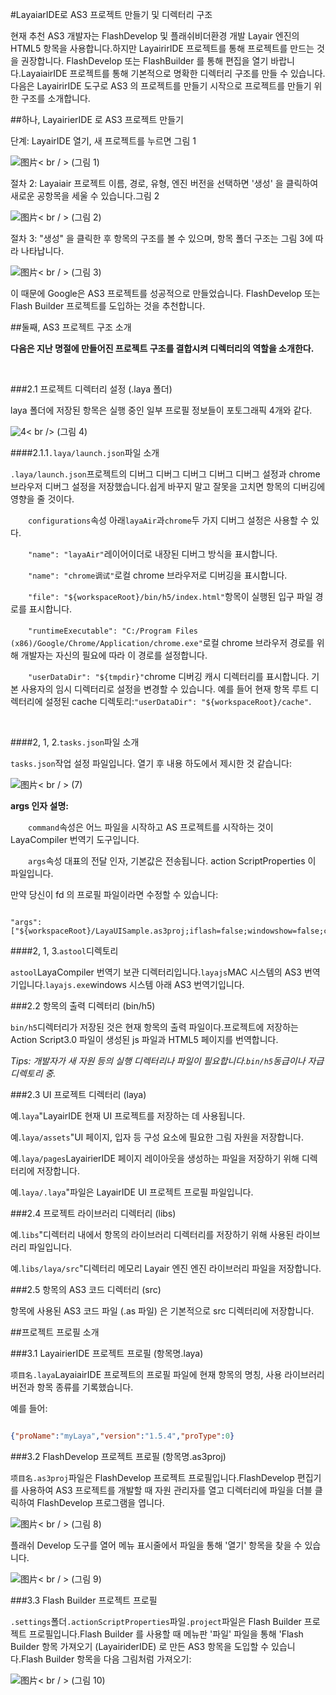 #LayaiarIDE로 AS3 프로젝트 만들기 및 디렉터리 구조

현재 추천 AS3 개발자는 FlashDevelop 및 플래쉬비더환경 개발 Layair 엔진의 HTML5 항목을 사용합니다.하지만 LayairirIDE 프로젝트를 통해 프로젝트를 만드는 것을 권장합니다. FlashDevelop 또는 FlashBuilder 를 통해 편집을 열기 바랍니다.LayaiairIDE 프로젝트를 통해 기본적으로 명확한 디렉터리 구조를 만들 수 있습니다.다음은 LayairirIDE 도구로 AS3 의 프로젝트를 만들기 시작으로 프로젝트를 만들기 위한 구조를 소개합니다.



##하나, LayairierIDE 로 AS3 프로젝트 만들기

단계: LayairIDE 열기, 새 프로젝트를 누르면 그림 1

![图片](img/1.jpg)< br / > (그림 1)



절차 2: Layaiair 프로젝트 이름, 경로, 유형, 엔진 버전을 선택하면 '생성' 을 클릭하여 새로운 공항목을 세울 수 있습니다.그림 2

![图片](img/2.jpg)< br / > (그림 2)



절차 3: "생성" 을 클릭한 후 항목의 구조를 볼 수 있으며, 항목 폴더 구조는 그림 3에 따라 나타납니다.

![图片](img/3.png)< br / > (그림 3)



이 때문에 Google은 AS3 프로젝트를 성공적으로 만들었습니다. FlashDevelop 또는 Flash Builder 프로젝트를 도입하는 것을 추천합니다.





##둘째, AS3 프로젝트 구조 소개

**다음은 지난 명절에 만들어진 프로젝트 구조를 결합시켜 디렉터리의 역할을 소개한다.**

​

###2.1 프로젝트 디렉터리 설정 (.laya 폴더)

laya 폴더에 저장된 항목은 실행 중인 일부 프로필 정보들이 포토그래픽 4개와 같다.

![4](img/4.jpg)< br />
(그림 4)



####2.1.1`.laya/launch.json`파일 소개


 `.laya/launch.json`프로젝트의 디버그 디버그 디버그 디버그 디버그 설정과 chrome 브라우저 디버그 설정을 저장했습니다.쉽게 바꾸지 말고 잘못을 고치면 항목의 디버깅에 영향을 줄 것이다.

　　`configurations`속성 아래`layaAir`과`chrome`두 가지 디버그 설정은 사용할 수 있다.

　　`"name": "layaAir"`레이어이더로 내장된 디버그 방식을 표시합니다.

　　`"name": "chrome调试"`로컬 chrome 브라우저로 디버깅을 표시합니다.

　　`"file": "${workspaceRoot}/bin/h5/index.html"`항목이 실행된 입구 파일 경로를 표시합니다.

　　`"runtimeExecutable": "C:/Program Files (x86)/Google/Chrome/Application/chrome.exe"`로컬 chrome 브라우저 경로를 위해 개발자는 자신의 필요에 따라 이 경로를 설정합니다.

　　`"userDataDir": "${tmpdir}"`chrome 디버깅 캐시 디렉터리를 표시합니다. 기본 사용자의 임시 디렉터리로 설정을 변경할 수 있습니다. 예를 들어 현재 항목 루트 디렉터리에 설정된 cache 디렉토리:`"userDataDir": "${workspaceRoot}/cache"`.

​

####2, 1, 2.`tasks.json`파일 소개

`tasks.json`작업 설정 파일입니다. 열기 후 내용 하도에서 제시한 것 같습니다:

![图片](img/7.jpg)< br / > (7)

**args 인자 설명:**

　　`command`속성은 어느 파일을 시작하고 AS 프로젝트를 시작하는 것이 LayaCompiler 번역기 도구입니다.

　　`args`속성 대표의 전달 인자, 기본값은 전송됩니다. action ScriptProperties 이 파일입니다.

만약 당신이 fd 의 프로필 파일이라면 수정할 수 있습니다:


```

"args": ["${workspaceRoot}/LayaUISample.as3proj;iflash=false;windowshow=false;chromerun=false"];
```


####2, 1, 3.`astool`디렉토리

​`astool`LayaCompiler 번역기 보관 디렉터리입니다.`layajs`MAC 시스템의 AS3 번역기입니다.`layajs.exe`windows 시스템 아래 AS3 번역기입니다.



###2.2 항목의 출력 디렉터리 (bin/h5)

​`bin/h5`디렉터리가 저장된 것은 현재 항목의 출력 파일이다.프로젝트에 저장하는 Action Script3.0 파일이 생성된 js 파일과 HTML5 페이지를 번역합니다.

​*Tips: 개발자가 새 자원 등의 실행 디렉터리나 파일이 필요합니다.`bin/h5`동급이나 자급 디렉토리 중.*



 



###2.3 UI 프로젝트 디렉터리 (laya)

예.`laya`"LayairIDE 현재 UI 프로젝트를 저장하는 데 사용됩니다.

예.`laya/assets`"UI 페이지, 입자 등 구성 요소에 필요한 그림 자원을 저장합니다.

예.`laya/pages`LayairierIDE 페이지 레이아웃을 생성하는 파일을 저장하기 위해 디렉터리에 저장합니다.

예.`laya/.laya`"파일은 LayairIDE UI 프로젝트 프로필 파일입니다.



 



###2.4 프로젝트 라이브러리 디렉터리 (libs)

예.`libs`"디렉터리 내에서 항목의 라이브러리 디렉터리를 저장하기 위해 사용된 라이브러리 파일입니다.

예.`libs/laya/src`"디렉터리 메모리 Layair 엔진 엔진 라이브러리 파일을 저장합니다.



###2.5 항목의 AS3 코드 디렉터리 (src)

항목에 사용된 AS3 코드 파일 (.as 파일) 은 기본적으로 src 디렉터리에 저장합니다.







##프로젝트 프로필 소개

###3.1 LayairierIDE 프로젝트 프로필 (항목명.laya)

​`项目名.laya`LayaiairIDE 프로젝트의 프로필 파일에 현재 항목의 명칭, 사용 라이브러리 버전과 항목 종류를 기록했습니다.

예를 들어:


```json

{"proName":"myLaya","version":"1.5.4","proType":0}
```




###3.2 FlashDevelop 프로젝트 프로필 (항목명.as3proj)

​`项目名.as3proj`파일은 FlashDevelop 프로젝트 프로필입니다.FlashDevelop 편집기를 사용하여 AS3 프로젝트를 개발할 때 자원 관리자를 열고 디렉터리에 파일을 더블 클릭하여 FlashDevelop 프로그램을 엽니다.

![图片](img/8.png)< br / > (그림 8)

플래쉬 Develop 도구를 열어 메뉴 표시줄에서 파일을 통해 '열기' 항목을 찾을 수 있습니다.

![图片](img/9.png)< br / > (그림 9)



###3.3 Flash Builder 프로젝트 프로필

​`.settings`폴더`.actionScriptProperties`파일`.project`파일은 Flash Builder 프로젝트 프로필입니다.Flash Builder 를 사용할 때 메뉴판 '파일' 파일을 통해 'Flash Builder 항목 가져오기 (LayairiderIDE) 로 만든 AS3 항목을 도입할 수 있습니다.Flash Builder 항목을 다음 그림처럼 가져오기:



 ![图片](img/10.png)< br / > (그림 10)


 